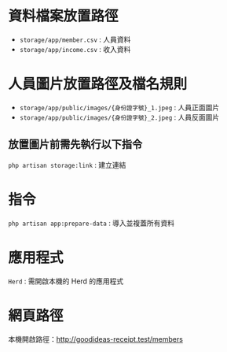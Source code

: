 # 資料檔案放置路徑
- `storage/app/member.csv` : 人員資料
- `storage/app/income.csv` : 收入資料

# 人員圖片放置路徑及檔名規則
- `storage/app/public/images/{身份證字號}_1.jpeg` : 人員正面圖片
- `storage/app/public/images/{身份證字號}_2.jpeg` : 人員反面圖片

## 放置圖片前需先執行以下指令
`php artisan storage:link` : 建立連結

# 指令
`php artisan app:prepare-data` : 導入並複蓋所有資料

# 應用程式
`Herd` : 需開啟本機的 Herd 的應用程式

# 網頁路徑
本機開啟路徑：http://goodideas-receipt.test/members
